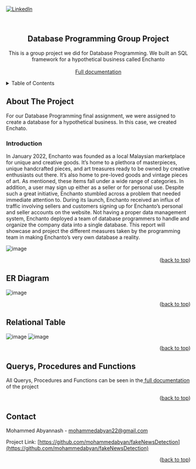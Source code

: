  <div id="top"></div>
<!--
*** Thanks for checking out the Best-README-Template. If you have a suggestion
*** that would make this better, please fork the repo and create a pull request
*** or simply open an issue with the tag "enhancement".
*** Don't forget to give the project a star!
*** Thanks again! Now go create something AMAZING! :D
-->



<!-- PROJECT SHIELDS -->
<!--
*** I'm using markdown "reference style" links for readability.
*** Reference links are enclosed in brackets [ ] instead of parentheses ( ).
*** See the bottom of this document for the declaration of the reference variables
*** for contributors-url, forks-url, etc. This is an optional, concise syntax you may use.
*** https://www.markdownguide.org/basic-syntax/#reference-style-links
-->
[![LinkedIn](https://img.shields.io/badge/linkedin-%230077B5.svg?style=for-the-badge&logo=linkedin&logoColor=white)](https://www.linkedin.com/in/mohammed-abyannash-400073194/)



<!-- PROJECT LOGO -->
<br />
<div align="center">

  <h2 align="center">Database Programming Group Project</h3>

  <p align="center">
    This is a group project we did for Database Programming. We built an SQL framework for a hypothetical business called Enchanto
    <br /><br />
    <a href = https://docs.google.com/document/d/1ZnufueqqTVZsIMRRH4vQoKOAby_BxXbnVV5WdpEkZ4c/edit?usp=sharing>Full documentation</a>
  </p>
</div>



<!-- TABLE OF CONTENTS -->
<details>
  <summary>Table of Contents</summary>
  <ol>
    <li>
      <a href="#about-the-project">About The Project</a>
    </li>
    <li><a href="#er-diagram">ER Diagram</a></li>
    <li><a href="#relational-table">Relational Table</a></li>
    <li><a href="#querys-procedures-and-functions">Querys, Procedures, and Functions</a></li>
    <li><a href="#contact">Contact</a></li>
  </ol>
</details>



<!-- ABOUT THE PROJECT -->
## About The Project

For our Database Programming final assignment, we were assigned to create a database for a hypothetical business. In this case, we created Enchato.

<h3>Introduction</h3>
In January 2022, Enchanto was founded as a local Malaysian marketplace for unique and creative goods. It’s home to a plethora of masterpieces, unique handcrafted pieces, and art treasures ready to be owned by creative enthusiasts out there. It’s also home to pre-loved goods and vintage pieces of art. As mentioned, these items fall under a wide range of categories. In addition, a user may sign up either as a seller or for personal use. Despite such a great initiative, Enchanto stumbled across a problem that needed immediate attention to.
During its launch, Enchanto received an influx of traffic involving sellers and customers signing up for Enchanto’s personal and seller accounts on the website. Not having a proper data management system, Enchanto deployed a team of database programmers to handle and organize the company data into a single database. This report will showcase and project the different measures taken by the programming team in making Enchanto’s very own database a reality.

![image](https://user-images.githubusercontent.com/29911769/164166119-b1d75c61-02a5-4797-bf18-34d5b924d7d1.png)

<p align="right">(<a href="#top">back to top</a>)</p>


## ER Diagram

![image](https://user-images.githubusercontent.com/29911769/164168111-93313d90-c376-4bba-b9e2-f7aad5f936f3.png)

<p align="right">(<a href="#top">back to top</a>)</p>


## Relational Table

![image](https://user-images.githubusercontent.com/29911769/164168353-e2844eef-3562-4810-8cbe-0de8a03a05cd.png)
![image](https://user-images.githubusercontent.com/29911769/164168383-cdb7dc4f-0948-4f8d-8fb8-f8c1d047f6e4.png)



<p align="right">(<a href="#top">back to top</a>)</p>

## Querys, Procedures and Functions

All Querys, Procedures and Functions can be seen in the<a href = "https://docs.google.com/document/d/1ZnufueqqTVZsIMRRH4vQoKOAby_BxXbnVV5WdpEkZ4c/edit?usp=sharing"> full documentation </a>of the project



<p align="right">(<a href="#top">back to top</a>)</p>


## Contact

Mohammed Abyannash - mohammedabyan22@gmail.com

Project Link: [https://github.com/mohammedabyan/fakeNewsDetection](https://github.com/mohammedabyan/fakeNewsDetection)

<p align="right">(<a href="#top">back to top</a>)</p>


